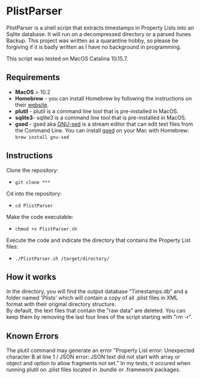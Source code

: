 # PlistParser

PlistParser is a shell script that extracts timestamps in Property Lists into an Sqlite database. It will run on a decompressed directory or a parsed Itunes Backup. This project was written as a quarantine hobby, so please be forgiving if it is badly written as I have no background in programming.

This script was tested on MacOS Catalina 10.15.7. 

## Requirements
- **MacOS** > 10.2
- **Homebrew** - you can install Homebrew by following the instructions on their [website](https://brew.sh/). 
- **plutil** - plutil is a command line tool that is pre-installed in MacOS. 
- **sqlite3**- sqlite3 is a command line tool that is pre-installed in MacOS. 
- **gsed** - gsed aka [GNU-sed](https://www.gnu.org/software/sed/) is a stream editor that can edit text files from the Command Line. You can install [gsed](https://formulae.brew.sh/formula/gnu-sed) on your Mac with Homebrew: `brew install gnu-sed`

## Instructions
Clone the repository:
* `git clone ***`

Cd into the repository:
* `cd PlistParser`

Make the code executable: 
* `chmod +x PlistParser.sh`

Execute the code and indicate the directory that contains the Property List files: 
* `./PlistParser.sh /target/directory/`

## How it works

In the directory, you will find the output database "Timestamps.db" and a folder named 'Plists' which will contain a copy of all .plist files in XML format with their original directory structure.  
By default, the text files that contain the "raw data" are deleted. You can keep them by removing the last four lines of the script starting with "rm -r". 

## Known Errors
The plutil command may generate an error "Property List error: Unexpected character B at line 1 / JSON error: JSON text did not start with array or object and option to allow fragments not set." In my tests, it occured when running plutil on .plist files located in .bundle or .framework packages. 

